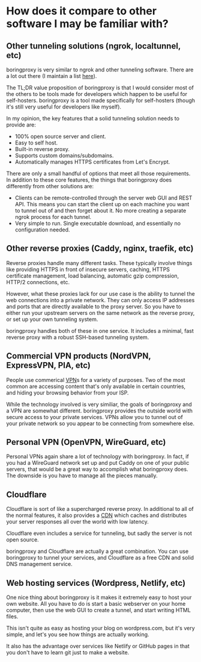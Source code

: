 # How does it compare to other software I may be familiar with?

## Other tunneling solutions (ngrok, localtunnel, etc)

boringproxy is very similar to ngrok and other tunneling software. There are a
lot out there (I maintain a list [here][0]). 

The TL;DR value proposition of boringproxy is that I would consider most of the
others to be tools made for developers which happen to be useful for
self-hosters.  boringproxy is a tool made specifically for self-hosters (though
it's still very useful for developers like myself).

In my opinion, the key features that a solid tunneling solution needs to
provide are:

* 100% open source server and client.
* Easy to self host.
* Built-in reverse proxy.
* Supports custom domains/subdomains.
* Automatically manages HTTPS certificates from Let's Encrypt.

There are only a small handful of options that meet all those requirements. In
addition to these core features, the things that boringproxy does differently
from other solutions are:

* Clients can be remote-controlled through the server web GUI and REST API.
  This means you can start the client up on each machine you want to tunnel out
  of and then forget about it. No more creating a separate ngrok process for
  each tunnel.
* Very simple to run. Single executable download, and essentially no
  configuration needed.


[0]: https://github.com/anderspitman/awesome-tunneling


## Other reverse proxies (Caddy, nginx, traefik, etc)

Reverse proxies handle many different tasks. These typically involve things
like providing HTTPS in front of insecure servers, caching, HTTPS certificate
management, load balancing, automatic gzip compression, HTTP/2 connections,
etc.

However, what these proxies lack for our use case is the ability to tunnel the
web connections into a private network. They can only access IP addresses and
ports that are directly available to the proxy server. So you have to either
run your upstream servers on the same network as the reverse proxy, or set up
your own tunneling system.

boringproxy handles both of these in one service. It includes a minimal, fast
reverse proxy with a robust SSH-based tunneling system.

## Commercial VPN products (NordVPN, ExpressVPN, PIA, etc)

People use commerical [VPN]s for a variety of purposes. Two of the most common
are accessing content that's only available in certain countries, and hiding
your browsing behavior from your ISP.

While the technology involved is very similiar, the goals of boringproxy and
a VPN are somewhat different. boringproxy provides the outside world with
secure access to your private services. VPNs allow you to tunnel out of your
private network so you appear to be connecting from somewhere else.


## Personal VPN (OpenVPN, WireGuard, etc)

Personal VPNs again share a lot of technology with boringproxy. In fact,
if you had a WireGuard network set up and put Caddy on one of your public
servers, that would be a great way to accomplish what boringproxy does. The
downside is you have to manage all the pieces manually.


## Cloudflare

Cloudflare is sort of like a supercharged reverse proxy. In additional to all
of the normal features, it also provides a [CDN] which caches and distributes
your server responses all over the world with low latency.

Cloudflare even includes a service for tunneling, but sadly the server is not
open source.

boringproxy and Cloudflare are actually a great combination. You can use
boringproxy to tunnel your services, and Cloudflare as a free CDN and solid
DNS management service.


## Web hosting services (Wordpress, Netlify, etc)

One nice thing about boringproxy is it makes it extremely easy to host your own
website. All you have to do is start a basic webserver on your home computer,
then use the web GUI to create a tunnel, and start writing HTML files.

This isn't quite as easy as hosting your blog on wordpress.com, but it's very
simple, and let's you see how things are actually working.

It also has the advantage over services like Netlify or GitHub pages in that
you don't have to learn git just to make a website.


[CDN]: https://en.wikipedia.org/wiki/Content_delivery_network

[VPN]: https://en.wikipedia.org/wiki/Virtual_private_network
